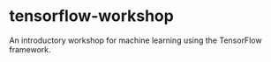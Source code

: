 # tensorflow-workshop
An introductory workshop for machine learning using the TensorFlow framework.
